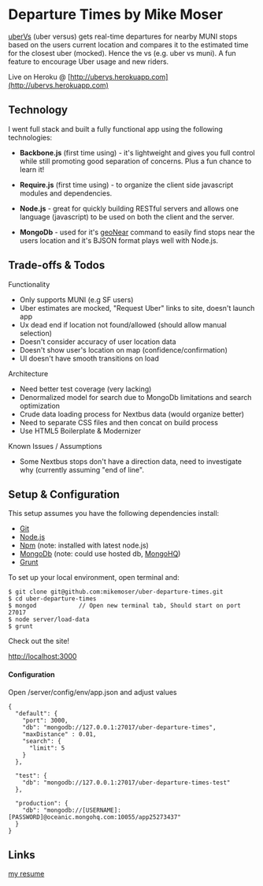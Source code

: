 Departure Times by Mike Moser
=====

[uberVs](http://ubervs.herokuapp.com) (uber versus) gets real-time departures for nearby MUNI stops based on the users current location and compares it to the estimated time for the closest uber (mocked).  Hence the vs (e.g. uber vs muni). A fun feature to encourage Uber usage and new riders.  

Live on Heroku @ [http://ubervs.herokuapp.com](http://ubervs.herokuapp.com)

Technology
---
I went full stack and built a fully functional app using the following technologies:

- **Backbone.js** (first time using) - it's lightweight and gives you full control while still promoting good separation of concerns. Plus a fun chance to learn it!


- **Require.js** (first time using) - to organize the client side javascript modules and dependencies.


- **Node.js** - great for quickly building RESTful servers and allows one language (javascript) to be used on both the client and the server.


- **MongoDb** - used for it's [geoNear](http://docs.mongodb.org/manual/reference/command/geoNear) command to easily find stops near the users location and it's BJSON format plays well with Node.js.


Trade-offs & Todos
---

Functionality 

- Only supports MUNI (e.g SF users)
- Uber estimates are mocked, "Request Uber" links to site, doesn't launch app
- Ux dead end if location not found/allowed (should allow manual selection)
- Doesn't consider accuracy of user location data
- Doesn't show user's location on map (confidence/confirmation)
- UI doesn't have smooth transitions on load


Architecture

- Need better test coverage (very lacking) 
- Denormalized model for search due to MongoDb limitations and search optimization
- Crude data loading process for Nextbus data (would organize better)
- Need to separate CSS files and then concat on build process
- Use HTML5 Boilerplate & Modernizer

Known Issues / Assumptions

- Some Nextbus stops don't have a direction data, need to investigate why (currently assuming "end of line".


Setup & Configuration
---

This setup assumes you have the following dependencies install: 

- [Git](http://git-scm.com/book/en/Getting-Started-Installing-Git)
- [Node.js](http://nodejs.org/)
- [Npm](http://nodejs.org/) (note: installed with latest node.js)
- [MongoDb](http://www.mongodb.org/) (note: could use hosted db, [MongoHQ](https://www.mongohq.com/))
- [Grunt](http://gruntjs.com/)

To set up your local environment, open terminal and:

```
$ git clone git@github.com:mikemoser/uber-departure-times.git
$ cd uber-departure-times
$ mongod            // Open new terminal tab, Should start on port 27017
$ node server/load-data
$ grunt
```
Check out the site!

[http://localhost:3000](http://localhost:3000)


#### Configuration
Open /server/config/env/app.json and adjust values

```
{
  "default": {
    "port": 3000,
    "db": "mongodb://127.0.0.1:27017/uber-departure-times",
    "maxDistance" : 0.01,
    "search": {
      "limit": 5
    }
  },
  
  "test": {
    "db": "mongodb://127.0.0.1:27017/uber-departure-times-test"
  },

  "production": {
    "db": "mongodb://[USERNAME]:[PASSWORD]@oceanic.mongohq.com:10055/app25273437"
  }
}
```

Links
---
[my resume](https://drive.google.com/file/d/0BwJ5-4p6KtTyU2xwdWZ6eDJfNDg/edit?usp=sharing)


